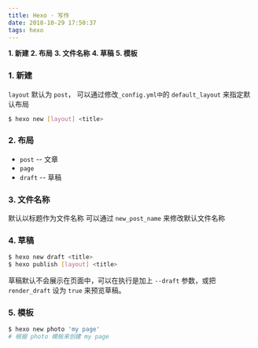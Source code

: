 ```yaml
---
title: Hexo · 写作
date: 2018-10-29 17:50:37
tags: hexo
---
```


**1. 新建**
**2. 布局**
**3. 文件名称**
**4. 草稿**
**5. 模板**

<!-- more -->

### 1. 新建
`layout` 默认为 `post`， 可以通过修改`_config.yml中`的 `default_layout` 来指定默认布局

```bash
$ hexo new [layout] <title>
```

### 2. 布局

- `post` -- 文章
- `page`
- `draft` -- 草稿

### 3. 文件名称

默认以标题作为文件名称
可以通过 `new_post_name` 来修改默认文件名称

### 4. 草稿

```bash
$ hexo new draft <title>
$ hexo publish [layout] <title>
```

草稿默认不会展示在页面中，可以在执行是加上 `--draft` 参数，或把 `render_draft` 设为 `true` 来预览草稿。

### 5. 模板

```bash
$ hexo new photo 'my page'
# 根据 photo 模板来创建 my page
```
